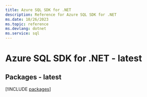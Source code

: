 ```yaml
---
title: Azure SQL SDK for .NET
description: Reference for Azure SQL SDK for .NET
ms.date: 10/26/2023
ms.topic: reference
ms.devlang: dotnet
ms.service: sql
---
```

# Azure SQL SDK for .NET - latest
## Packages - latest
[!INCLUDE [packages](sql-index.md)]